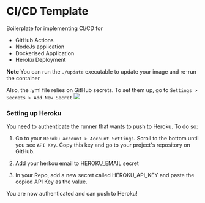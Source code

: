 # CI/CD Template
Boilerplate for implementing CI/CD for
- GitHub Actions
- NodeJs application 
- Dockerised Application
- Heroku Deployment

**Note** You can run the `./update` executable to update your image and re-run
the container

Also, the .yml file relies on GitHub secrets. To set them up, go to `Settings >
Secrets > Add New Secret`
![](https://github.com/Azure/actions-workflow-samples/raw/master/assets/images/create-secret.png)

### Setting up Heroku
You need to authenticate the runner that wants to push to Heroku. To do so:

1. Go to your `Heroku account > Account Settings`. Scroll to the bottom until 
you see `API Key`. Copy this key and go to your project's repository on GitHub.

2. Add your herkou email to HEROKU_EMAIL secret

2. In your Repo, add a new secret called HEROKU_API_KEY and paste the 
copied API Key as the value.

You are now authenticated and can push to Heroku!